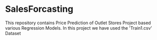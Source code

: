 # SalesForcasting
This repository contains Price Prediction of Outlet Stores Project based various Regression Models. In this project we have used the 'Train1.csv' Dataset
